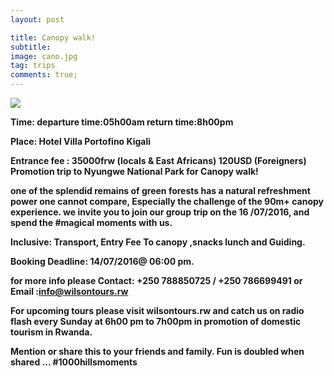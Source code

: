 ```yaml
---
layout: post

title: Canopy walk!
subtitle: 
image: cano.jpg
tag: trips
comments: true;
---
```


<img src="{{site.github.url}}/img/cano.jpg">

<strong>Time: departure time:05h00am return time:8h00pm

<strong>Place: Hotel Villa Portofino Kigali

<strong>Entrance fee : 35000frw (locals & East Africans) 120USD (Foreigners)
Promotion trip to Nyungwe National Park for Canopy walk!

one of the ‪splendid‬ remains of green ‪forests‬ has a ‪natural‬ refreshment power one cannot compare,
Especially the challenge of the 90m+ ‪canopy‬ ‪experience‬.
we invite you to join our group trip on the 16 /07/2016, and spend the ‪#‎magical‬ moments with us.


Inclusive:
Transport, Entry Fee To canopy ,snacks lunch and Guiding.

Booking Deadline: 14/07/2016@ 06:00 pm.



for more info please Contact: +250 788850725 / +250 786699491 or Email :info@wilsontours.rw

For upcoming tours please visit wilsontours.rw and catch us on radio flash every Sunday at 6h00 pm to 7h00pm in promotion of domestic tourism in Rwanda.

Mention or share this to your friends and family.
Fun is doubled when shared ... ‪#‎1000hillsmoments‬